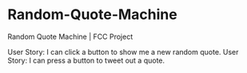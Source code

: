 # Random-Quote-Machine
Random Quote Machine | FCC Project


User Story: I can click a button to show me a new random quote.
User Story: I can press a button to tweet out a quote.
